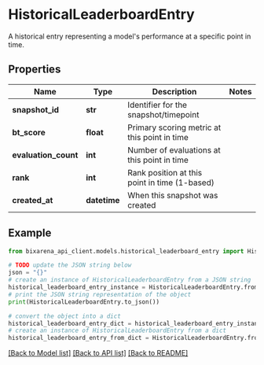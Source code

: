 # HistoricalLeaderboardEntry

A historical entry representing a model's performance at a specific point in time.

## Properties

| Name                 | Type         | Description                                   | Notes |
| -------------------- | ------------ | --------------------------------------------- | ----- |
| **snapshot_id**      | **str**      | Identifier for the snapshot/timepoint         |
| **bt_score**         | **float**    | Primary scoring metric at this point in time  |
| **evaluation_count** | **int**      | Number of evaluations at this point in time   |
| **rank**             | **int**      | Rank position at this point in time (1-based) |
| **created_at**       | **datetime** | When this snapshot was created                |

## Example

```python
from bixarena_api_client.models.historical_leaderboard_entry import HistoricalLeaderboardEntry

# TODO update the JSON string below
json = "{}"
# create an instance of HistoricalLeaderboardEntry from a JSON string
historical_leaderboard_entry_instance = HistoricalLeaderboardEntry.from_json(json)
# print the JSON string representation of the object
print(HistoricalLeaderboardEntry.to_json())

# convert the object into a dict
historical_leaderboard_entry_dict = historical_leaderboard_entry_instance.to_dict()
# create an instance of HistoricalLeaderboardEntry from a dict
historical_leaderboard_entry_from_dict = HistoricalLeaderboardEntry.from_dict(historical_leaderboard_entry_dict)
```

[[Back to Model list]](../README.md#documentation-for-models) [[Back to API list]](../README.md#documentation-for-api-endpoints) [[Back to README]](../README.md)
